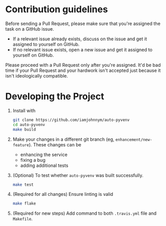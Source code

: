 # Contribution guidelines

Before sending a Pull Request, please make sure that you're assigned the task on a GitHub issue.

- If a relevant issue already exists, discuss on the issue and get it assigned to yourself on GitHub.
- If no relevant issue exists, open a new issue and get it assigned to yourself on GitHub.

Please proceed with a Pull Request only after you're assigned. It'd be bad time if your Pull Request and your hardwork isn't accepted just because it isn't ideologically compatible.

# Developing the Project

1. Install with

    ```sh
    git clone https://github.com/iamjohnnym/auto-pyvenv
    cd auto-pyvenv
    make build
    ```

2. Make your changes in a different git branch (eg, `enhancement/new-feature`). These changes can be

    - enhancing the service
    - fixing a bug
    - adding additional tests

3. (Optional) To test whether `auto-pyvenv` was built successfully.
    ```sh
    make test
    ```

4. (Required for all changes) Ensure linting is valid

    ```sh
    make flake
    ```

5. (Required for new steps) Add command to both `.travis.yml` file and `Makefile`.
